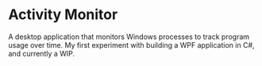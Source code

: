 # Activity Monitor

A desktop application that monitors Windows processes to track program usage over time. My first experiment with building a WPF application in C#, and currently a WIP.
